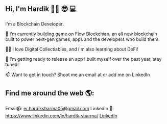 ## Hi, I'm Hardik 👋🏾 😎 💻

I'm a Blockchain Developer.

🔭 I'm currently building game on Flow Blockchian, an all new blockchain built to power next-gen games, apps and the developers who build them.

👨‍💻 I love Digital Collectiables, and i'm also learning about DeFi!

💪 I'm getting ready to release an app I built myself over the past year, stay tuned!

📫 Want to get in touch? Shoot me an email at  or add me on LinkedIn 

## Find me around the web 🌎:
Email📹: er.hardiksharma05@gmail.com 
LinkedIn 💼: https://www.linkedin.com/in/hardik-sharma/
<a href="https://www.linkedin.com/in/hardik-sharma/">LinkedIn</a>
